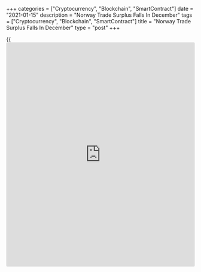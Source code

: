 +++
categories = ["Cryptocurrency", "Blockchain", "SmartContract"]
date = "2021-01-15"
description = "Norway Trade Surplus Falls In December"
tags = ["Cryptocurrency", "Blockchain", "SmartContract"]
title = "Norway Trade Surplus Falls In December"
type = "post"
+++

{{<iframe id="large-banner" src="https://www.bounty.group/#slide=16.0" width="100%" height="600" scrolling="no" style="border: 0px solid rgb(216, 221, 230); border-radius: 3px;">}}

Norway's trade surplus decreased in December from a year ago, as exports
declined and imports rose, data from Statistics Norway showed on Friday.

The trade surplus fell to NOK 12.111 billion in December from NOK 23.831
billion in the same month last year. In November, the trade surplus was
NOK 194 million.

Exports declined 11.0 percent year-on-year in December, while increased
6.6 percent from a month ago.

Imports rose 3.8 percent annually in December, but decreased 10.1
percent from the previous month.

The mainland trade deficit increased to NOK 24.483 billion in December
from NOK 32.957 billion in the previous month. In the same month last
year, the trade deficit was NOK 21.315 billion.

In 2020, the trade surplus was NOK 10.4 billion, down 93.4 percent from
the previous year. Exports declined 15.5 percent and imports rose 0.6
percent.

For comments and feedback [contact](https://www.playgroundfx.com/contact/): editorial@rtt[news](https://www.letsplayfx.com/blog/forex-news-website/).com

[Economic News][1]

 **What parts of the world are seeing the best (and worst) economic
performances lately? Click[here][2] to check out our [Econ Scorecard][2]
and find out! See up-to-the-moment [ranking](https://www.playgroundfx.com/blog/crypto-exchange-ranking/)s for the best and worst
performers in [GDP][3], [unemployment rate][4], [inflation][5] and much
more.**

   1. www.rtt[news](https://www.letsplayfx.com/blog/forex-news-website/).com/Content/EconomicNews.aspx
   2. www.rtt[news](https://www.letsplayfx.com/blog/forex-news-website/).com/economic-scorecard/world-rank/PPI/highest-performance.aspx
   3. www.rtt[news](https://www.letsplayfx.com/blog/forex-news-website/).com/economic-scorecard/world-rank/GDP/highest-performance.aspx
   4. www.rtt[news](https://www.letsplayfx.com/blog/forex-news-website/).com/economic-scorecard/world-rank/unemployment-rate/lowest-performance.aspx
   5. www.rtt[news](https://www.letsplayfx.com/blog/forex-news-website/).com/economic-scorecard/world-rank/CPI/highest-performance.aspx